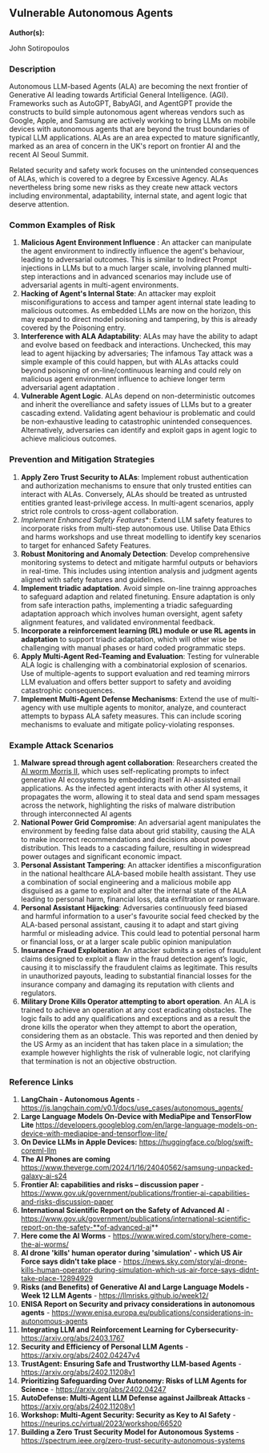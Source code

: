 ## Vulnerable Autonomous Agents

**Author(s):**

John Sotiropoulos

### Description

Autonomous LLM-based Agents (ALA) are becoming the next frontier of Generative AI leading towards Artificial General Intelligence. (AGI). Frameworks such as AutoGPT, BabyAGI,  and AgentGPT provide the constructs to build simple autonomous agent whereas vendors such as Google, Apple, and Samsung are actively working to bring LLMs on mobile devices with autonomous agents that are beyond the trust boundaries of typical LLM applications. ALAs are an area expected to mature significantly, marked as an area of concern in the UK's report on frontier AI and  the recent AI Seoul Summit.

Related security and safety  work focuses on the unintended consequences of ALAs, which is  covered to a degree by Excessive Agency. ALAs nevertheless bring some new risks as they create new attack vectors including environmental, adaptability, internal state, and agent logic that deserve attention.        

### Common Examples of Risk

1.  **Malicious Agent Environment Influence** : An attacker can manipulate the agent environment to indirectly influence the agent's behaviour, leading to adversarial outcomes. This is similar to Indirect Prompt injections in LLMs but to a much larger scale, involving planned multi-step interactions and in  advanced scenarios  may include use of adversarial agents in multi-agent environments. 
2. **Hacking of Agent's  Internal State**: An attacker may exploit misconifigurations to access and tamper agent internal state leading to malicious outcomes.   As  embedded LLMs are now on the horizon, this may expand to direct  model poisoning and tampering,  by this is already covered by the Poisoning entry. 
3. **Interference with ALA Adaptability**: ALAs may have the ability to adapt and evolve based on feedback and interactions. Unchecked, this may lead to agent hijacking by adversaries; The infamous Tay attack  was a simple example of this could happen, but with ALAs attacks could beyond poisoning of on-line/continuous learning and could rely on malicious agent environment influence to achieve longer term adversarial agent adaptation .    
4. **Vulnerable Agent Logic**.  ALAs depend on non-deterministic outcomes and inherit the overelliance and safety issues of LLMs but to a greater cascading extend. Validating agent behaviour is problematic and could be non-exhaustive leading to catastrophic unintended consequences.   Alternatively, adversaries can identify and exploit gaps in agent logic to achieve malicious outcomes.

### Prevention and Mitigation Strategies

1. **Apply Zero Trust Security to ALAs**:  Implement robust authentication and authorization mechanisms to ensure that only trusted entities can interact with ALAs.  Conversely, ALAs should be treated as untrusted entities granted least-privilege access. In multi-agent scenarios, apply strict role controls to cross-agent collaboration. 
2. *Implement Enhanced Safety Features**: Extend LLM safety features to incorporate risks from multi-step autonomous use. Utilise Data Ethics and harms workshops and use threat modelling to identify key scenarios to target for enhanced Safety Features.
3. **Robust Monitoring and Anomaly Detection**: Develop comprehensive monitoring systems to detect and mitigate harmful outputs or behaviors in real-time. This includes using intention analysis and judgment agents  aligned with safety features and guidelines.
4. **Implement triadic adaptation**.  Avoid simple on-line trainng approaches to safeguard adaption and  related finetuning. Ensure adaptation is only from safe interaction paths,  implementing a triadic safeguarding adaptation  approach which involves human oversight, agent safety alignment features, and validated environmental feedback.
5. **Incorporate a reinforcement learning (RL) module or use RL agents  in adaptation** to support triadic adaptation, which will other wise be challenging with manual phases or hard coded programmatic steps. 
6. **Apply  Multi-Agent Red-Teaming and Evaluation**: Testing for vulnerable ALA logic is challenging with a combinatorial explosion of scenarios.  Use of multiple-agents to support evaluation and red teaming mirrors LLM evaluation and offers better support to safety and avoiding catastrophic consequences.  
7. **Implement Multi-Agent Defense Mechanisms**: Extend the use of multi-agency with use multiple agents to monitor, analyze, and counteract attempts to bypass ALA safety measures. This can include scoring mechanisms to evaluate and mitigate policy-violating responses.

### Example Attack Scenarios

1. **Malware spread through agent collaboration**:  Researchers created the [AI worm Morris II](https://www.wired.com/story/here-come-the-ai-worms/), which uses self-replicating prompts to infect generative AI ecosystems by embedding itself in AI-assisted email applications. As the infected agent interacts with other AI systems, it propagates the worm, allowing it to steal data and send spam messages across the network, highlighting the risks of malware distribution through interconnected AI agents
2. **National Power Grid Compromise**: An adversarial agent manipulates the environment by feeding false data about grid stability, causing the ALA to make incorrect recommendations and decisions about power distribution.  This leads to a cascading failure, resulting in widespread power outages and significant economic impact.
3. **Personal Assistant Tampering**:  An attacker identifies a misconfiguration in the national healthcare ALA-based mobile health assistant. They use a combination of social engineering and a malicious  mobile app disguised as a game to exploit and alter the internal state of the ALA leading to personal harm, financial loss,  data exfiltration or ransomware.
4. **Personal Assistant Hijacking**: Adversaries continuously feed biased and harmful information to a user's favourite social feed checked by the ALA-based  personal assistant, causing it to adapt and start giving harmful or misleading advice. This could lead to potential personal harm or financial loss,  or at a larger scale public opinion manipulation
5. **Insurance Fraud Exploitation**: An attacker submits a series of fraudulent claims designed to exploit a flaw in the fraud detection agent’s logic, causing it to misclassify the fraudulent claims as legitimate. This results in unauthorized payouts, leading to substantial financial losses for the insurance company and damaging its reputation with clients and regulators.
6. **Military Drone Kills Operator attempting to abort operation**.  An ALA is trained to achieve an operation at any cost eradicating obstacles. The logic fails to add any qualifications and exceptions and as a result the drone kills the operator when they attempt to abort the operation, considering them as an obstacle. This was reported and then denied by the US Army as an incident that has taken place in a simulation;  the example  however highlights the risk of vulnerable logic, not clarifying that termination is not an objective obstruction.

### Reference Links

1. **LangChain - Autonomous Agents** - https://js.langchain.com/v0.1/docs/use_cases/autonomous_agents/
2. **Large Language Models On-Device with MediaPipe and TensorFlow Lite**  https://developers.googleblog.com/en/large-language-models-on-device-with-mediapipe-and-tensorflow-lite/
3. **On Device LLMs in Apple Devices:** https://huggingface.co/blog/swift-coreml-llm
4. **The AI Phones are coming** https://www.theverge.com/2024/1/16/24040562/samsung-unpacked-galaxy-ai-s24
6. **Frontier AI: capabilities and risks – discussion paper**  - https://www.gov.uk/government/publications/frontier-ai-capabilities-and-risks-discussion-paper
7. **International Scientific Report on the Safety of Advanced AI**  - https://www.gov.uk/government/publications/international-scientific-report-on-the-safety-**of-advanced-ai**
8. **Here come the AI Worms** - https://www.wired.com/story/here-come-the-ai-worms/
9. **AI drone 'kills' human operator during 'simulation' - which US Air Force says didn't take place** - https://news.sky.com/story/ai-drone-kills-human-operator-during-simulation-which-us-air-force-says-didnt-take-place-12894929
10. **Risks (and Benefits) of Generative AI and Large Language Models  - Week 12 LLM Agents** -  https://llmrisks.github.io/week12/
11. **ENISA Report on Security and privacy considerations in autonomous agents** - https://www.enisa.europa.eu/publications/considerations-in-autonomous-agents
12. **Integrating LLM and Reinforcement Learning for Cybersecurity**-  https://arxiv.org/abs/2403.1767
13. **Security and Efficiency of Personal LLM Agents** - https://arxiv.org/abs/2402.04247v4
14. **TrustAgent: Ensuring Safe and Trustworthy LLM-based Agents**  - https://arxiv.org/abs/2402.11208v1
15. **Prioritizing Safeguarding Over Autonomy: Risks of LLM Agents for Science** - https://arxiv.org/abs/2402.04247
16. **AutoDefense: Multi-Agent LLM Defense against Jailbreak Attacks** -  https://arxiv.org/abs/2402.11208v1
17. **Workshop: Multi-Agent Security: Security as Key to AI Safety**  -  https://neurips.cc/virtual/2023/workshop/66520
18. **Building a Zero Trust Security Model for Autonomous Systems** - https://spectrum.ieee.org/zero-trust-security-autonomous-systems

